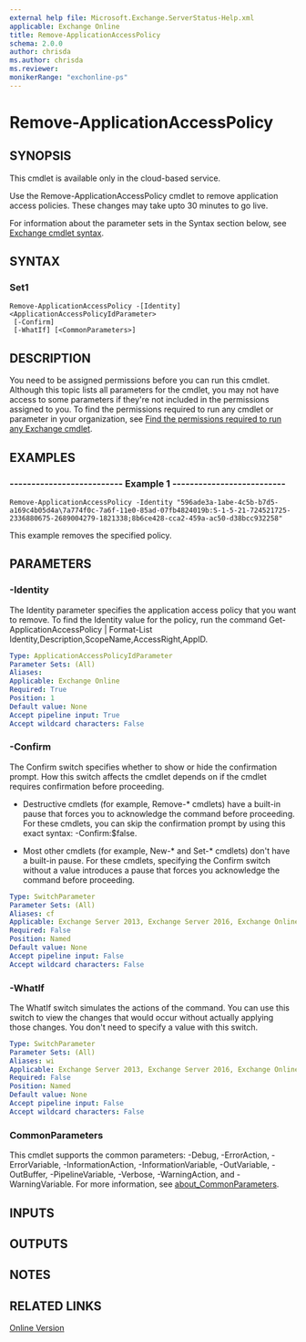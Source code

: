 ```yaml
---
external help file: Microsoft.Exchange.ServerStatus-Help.xml
applicable: Exchange Online
title: Remove-ApplicationAccessPolicy
schema: 2.0.0
author: chrisda
ms.author: chrisda
ms.reviewer:
monikerRange: "exchonline-ps"
---
```


# Remove-ApplicationAccessPolicy

## SYNOPSIS
This cmdlet is available only in the cloud-based service.

Use the Remove-ApplicationAccessPolicy cmdlet to remove application access policies. These changes may take upto 30 minutes to go live.

For information about the parameter sets in the Syntax section below, see [Exchange cmdlet syntax](https://docs.microsoft.com/powershell/exchange/exchange-server/exchange-cmdlet-syntax).

## SYNTAX

### Set1
```
Remove-ApplicationAccessPolicy -[Identity] <ApplicationAccessPolicyIdParameter>
 [-Confirm]
 [-WhatIf] [<CommonParameters>]
```

## DESCRIPTION
You need to be assigned permissions before you can run this cmdlet. Although this topic lists all parameters for the cmdlet, you may not have access to some parameters if they're not included in the permissions assigned to you. To find the permissions required to run any cmdlet or parameter in your organization, see [Find the permissions required to run any Exchange cmdlet](https://docs.microsoft.com/powershell/exchange/exchange-server/find-exchange-cmdlet-permissions).

## EXAMPLES

### -------------------------- Example 1 --------------------------
```
Remove-ApplicationAccessPolicy -Identity "596ade3a-1abe-4c5b-b7d5-a169c4b05d4a\7a774f0c-7a6f-11e0-85ad-07fb4824019b:S-1-5-21-724521725-2336880675-2689004279-1821338;8b6ce428-cca2-459a-ac50-d38bcc932258"
```

This example removes the specified policy.

## PARAMETERS

### -Identity
The Identity parameter specifies the application access policy that you want to remove. To find the Identity value for the policy, run the command Get-ApplicationAccessPolicy | Format-List Identity,Description,ScopeName,AccessRight,AppID.

```yaml
Type: ApplicationAccessPolicyIdParameter
Parameter Sets: (All)
Aliases:
Applicable: Exchange Online
Required: True
Position: 1
Default value: None
Accept pipeline input: True
Accept wildcard characters: False
```

### -Confirm
The Confirm switch specifies whether to show or hide the confirmation prompt. How this switch affects the cmdlet depends on if the cmdlet requires confirmation before proceeding.

- Destructive cmdlets (for example, Remove-\* cmdlets) have a built-in pause that forces you to acknowledge the command before proceeding. For these cmdlets, you can skip the confirmation prompt by using this exact syntax: -Confirm:$false.

- Most other cmdlets (for example, New-\* and Set-\* cmdlets) don't have a built-in pause. For these cmdlets, specifying the Confirm switch without a value introduces a pause that forces you acknowledge the command before proceeding.

```yaml
Type: SwitchParameter
Parameter Sets: (All)
Aliases: cf
Applicable: Exchange Server 2013, Exchange Server 2016, Exchange Online
Required: False
Position: Named
Default value: None
Accept pipeline input: False
Accept wildcard characters: False
```

### -WhatIf
The WhatIf switch simulates the actions of the command. You can use this switch to view the changes that would occur without actually applying those changes. You don't need to specify a value with this switch.

```yaml
Type: SwitchParameter
Parameter Sets: (All)
Aliases: wi
Applicable: Exchange Server 2013, Exchange Server 2016, Exchange Online
Required: False
Position: Named
Default value: None
Accept pipeline input: False
Accept wildcard characters: False
```

### CommonParameters
This cmdlet supports the common parameters: -Debug, -ErrorAction, -ErrorVariable, -InformationAction, -InformationVariable, -OutVariable, -OutBuffer, -PipelineVariable, -Verbose, -WarningAction, and -WarningVariable. For more information, see [about_CommonParameters](https://go.microsoft.com/fwlink/p/?LinkID=113216).

## INPUTS

###  

## OUTPUTS

###  

## NOTES

## RELATED LINKS

[Online Version](https://docs.microsoft.com/powershell/module/exchange/organization/remove-applicationaccesspolicy)
